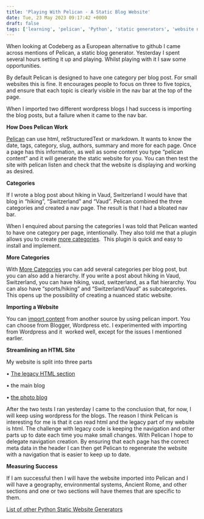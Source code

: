 ```yaml
---
title: 'Playing With Pelican - A Static Blog Website'
date: Tue, 23 May 2023 09:17:42 +0000
draft: false
tags: ['learning', 'pelican', 'Python', 'static generators', 'website news']
---
```


When looking at Codeberg as a European alternative to github I came across mentions of Pelican, a static blog generator. Yesterday I spent several hours setting it up and playing. Whilst playing with it I saw some opportunities. 

By default Pelican is designed to have one category per blog post. For small websites this is fine. It encourages people to focus on three to five topics, and ensure that each topic is clearly visible in the nav bar at the top of the page. 

When I imported two different wordpress blogs I had success is importing the blog posts, but a failure when it came to the nav bar. 

**How Does Pelican Work**

[Pelican](https://docs.getpelican.com/en/stable/content.html) can use html, reStructuredText or markdown. It wants to know the date, tags, category, slug, authors, summary and more for each page. Once a page has this information, as well as some content you type “pelican content” and it will generate the static website for you. You can then test the site with pelican listen and check that the website is displaying and working as desired. 

**Categories**

If I wrote a blog post about hiking in Vaud, Switzerland I would have that blog in “hiking”, “Switzerland” and “Vaud”. Pelican combined the three categories and created a nav page. The result is that I had a bloated nav bar. 

When I enquired about parsing the categories I was told that Pelican wanted to have one category per page, intentionally. They also told me that a plugin allows you to create [more categories](https://github.com/pelican-plugins/more-categories).  This plugin is quick and easy to install and implement. 

**More Categories**

With [More Categories](https://github.com/pelican-plugins/more-categories) you can add several categories per blog post, but you can also add a hierarchy. If you write a post about hiking in Vaud, Switzerland, you can have hiking, vaud, switzerland, as a flat hierarchy. You can also have “sports/hiking” and “Switzerland/Vaud” as subcategories. This opens up the possibility of creating a nuanced static website. 

**Importing a Website**

You can [import content](https://docs.getpelican.com/en/latest/importer.html) from another source by using pelican import. You can choose from Blogger, Wordpress etc. I experimented with importing from Wordpress and it  worked well, except for the issues I mentioned earlier. 

**Streamlining an HTML Site**

My website is split into three parts

• [The legacy HTML section](https://www.main-vision.com/)

• the main blog

• [the photo blog](https://www.main-vision.com/richard-photos/)

After the two tests I ran yesterday I came to the conclusion that, for now, I will keep using wordpress for the blogs. The reason I think Pelican is interesting for me is that it can read html and the legacy part of my website is html. The challenge with legacy code is keeping the navigation and other parts up to date each time you make small changes. With Pelican I hope to delegate navigation creation. By ensuring that each page has the correct meta data in the header I can then get Pelican to regenerate the website with a navigation that is easier to keep up to date. 

**Measuring Success**

If I am successful then I will have the website imported into Pelican and I will have a geography, environmental systems, Ancient Rome, and other sections and one or two sections will have themes that are specific to them. 

[List of other Python Static Website Generators](https://wiki.python.org/moin/StaticSiteGenerator)